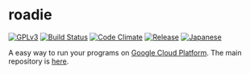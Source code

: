 # roadie
[![GPLv3](https://img.shields.io/badge/license-GPLv3-blue.svg)](https://www.gnu.org/copyleft/gpl.html)
[![Build Status](https://travis-ci.org/jkawamoto/roadie.svg?branch=master)](https://travis-ci.org/jkawamoto/roadie)
[![Code Climate](https://codeclimate.com/github/jkawamoto/roadie/badges/gpa.svg)](https://codeclimate.com/github/jkawamoto/roadie)
[![Release](https://img.shields.io/badge/release-0.3.11-brightgreen.svg)](https://github.com/jkawamoto/roadie/releases/tag/v0.3.11)
[![Japanese](https://img.shields.io/badge/qiita-%E6%97%A5%E6%9C%AC%E8%AA%9E-brightgreen.svg)](http://qiita.com/jkawamoto/items/751558536a597a33ae2a)

A easy way to run your programs on
[Google Cloud Platform](https://cloud.google.com/).
The main repository is [here](https://github.com/jkawamoto/roadie).

